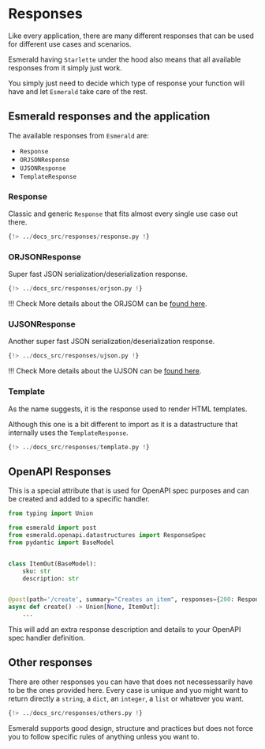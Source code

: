 # Responses

Like every application, there are many different responses that can be used for different use cases and scenarios.

Esmerald having `Starlette` under the hood also means that all available responses from it simply just work.

You simply just need to decide which type of response your function will have and let `Esmerald` take care of the rest.

## Esmerald responses and the application

The available responses from `Esmerald` are:

* `Response`
* `ORJSONResponse`
* `UJSONResponse`
* `TemplateResponse`

### Response

Classic and generic `Response` that fits almost every single use case out there. 

```python
{!> ../docs_src/responses/response.py !}
```

### ORJSONResponse

Super fast JSON serialization/deserialization response.

```python
{!> ../docs_src/responses/orjson.py !}
```

!!! Check
    More details about the ORJSOM can be [found here](https://github.com/ijl/orjson).

### UJSONResponse

Another super fast JSON serialization/deserialization response.

```python
{!> ../docs_src/responses/ujson.py !}
```

!!! Check
    More details about the UJSON can be [found here](https://github.com/ultrajson/ultrajson).

### Template

As the name suggests, it is the response used to render HTML templates.

Although this one is a bit different to import as it is a datastructure that internally
uses the `TemplateResponse`.

```python
{!> ../docs_src/responses/template.py !}
```

## OpenAPI Responses

This is a special attribute that is used for OpenAPI spec purposes and can be created and added to a specific handler.

```python
from typing import Union

from esmerald import post
from esmerald.openapi.datastructures import ResponseSpec
from pydantic import BaseModel


class ItemOut(BaseModel):
    sku: str
    description: str


@post(path='/create', summary="Creates an item", responses={200: ResponseSpec(model=TaskIn, description=...)})
async def create() -> Union[None, ItemOut]:
    ...
```

This will add an extra response description and details to your OpenAPI spec handler definition.

## Other responses

There are other responses you can have that does not necessessarily have to be the ones provided here. Every case is
unique and yuo might want to return directly a `string`, a `dict`, an `integer`, a `list` or whatever you want.

```python
{!> ../docs_src/responses/others.py !}
```

Esmerald supports good design, structure and practices but does not force you to follow specific rules of anything
unless you want to.
